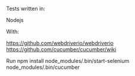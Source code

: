 Tests written in:

Nodejs

With:

https://github.com/webdriverio/webdriverio
https://github.com/cucumber/cucumber/wiki


Run npm install
node_modules/.bin/start-selenium
node_modules/.bin/cucumber